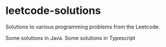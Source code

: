 # leetcode-solutions
Solutions to various programming problems from the Leetcode.

Some solutions in Java.
Some solutions in Typescript
